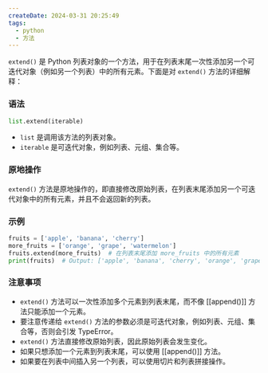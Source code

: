 ```yaml
---
createDate: 2024-03-31 20:25:49
tags:
  - python
  - 方法
---
```

`extend()` 是 Python 列表对象的一个方法，用于在列表末尾一次性添加另一个可迭代对象（例如另一个列表）中的所有元素。下面是对 `extend()` 方法的详细解释：

### 语法
```python
list.extend(iterable)
```

- `list` 是调用该方法的列表对象。
- `iterable` 是可迭代对象，例如列表、元组、集合等。

### 原地操作
`extend()` 方法是原地操作的，即直接修改原始列表，在列表末尾添加另一个可迭代对象中的所有元素，并且不会返回新的列表。

### 示例
```python
fruits = ['apple', 'banana', 'cherry']
more_fruits = ['orange', 'grape', 'watermelon']
fruits.extend(more_fruits)  # 在列表末尾添加 more_fruits 中的所有元素
print(fruits)  # Output: ['apple', 'banana', 'cherry', 'orange', 'grape', 'watermelon']
```

### 注意事项
- `extend()` 方法可以一次性添加多个元素到列表末尾，而不像 [[append()]] 方法只能添加一个元素。
- 要注意传递给 `extend()` 方法的参数必须是可迭代对象，例如列表、元组、集合等，否则会引发 TypeError。
- `extend()` 方法直接修改原始列表，因此原始列表会发生变化。
- 如果只想添加一个元素到列表末尾，可以使用 [[append()]] 方法。
- 如果要在列表中间插入另一个列表，可以使用切片和列表拼接操作。